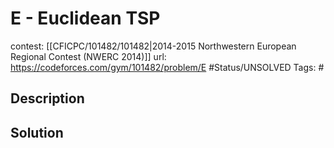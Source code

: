 # E - Euclidean TSP

contest: [[CFICPC/101482/101482|2014-2015 Northwestern European Regional Contest (NWERC 2014)]]
url: https://codeforces.com/gym/101482/problem/E
#Status/UNSOLVED
Tags: #

## Description

## Solution

